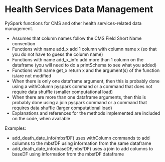 # Health Services Data Management

PySpark functions for CMS and other health services-related data management. 

- Assumes that column names follow the CMS Field Short Name convention
- Functions with name add_x  add 1 column with column name x (so that you do not have to guess the column name)
- Functions with name add_x_info add more than 1 column on the dataframe (you will need to do a printSchema to see what you added)
- Functions with name get_x return x and the argument(s) of the function is/are not modified
- When there is only one dataframe argument, then this is probably done using a withColumn pyspark command or a command 
   that does not require data shuffle (smaller computational load)
- When there are more than one dataframe arguments, then this is probably done using a join pyspark command or a command 
   that requires data shuffle (larger computational load)
- Explanations and references for the methods implemented are included on the code, when available

Examples:

- add_death_date_info(mbsfDF) uses withColumn commands to add columns to the mbsfDF using information from the same dataframe
- add_death_date_info(baseDF,mbsfDF) uses a join to add columns to baseDF using information from the mbsfDF dataframe

